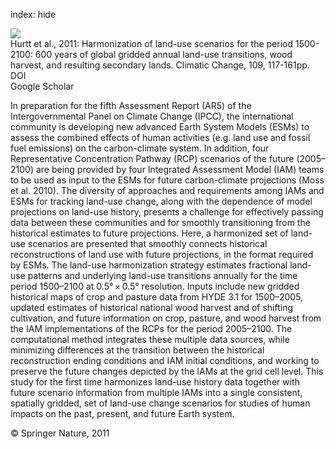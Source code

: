 index: hide

<div class="Citation">
    <div class="Citation-thumb CitationThumb-linked"  data-href="https://doi.org/10.1007/s10584-011-0153-2">
      <img src="https://static.claimspace.cloud/climate-study-static/refs/thumbs/6/Hurtt_et_al_2011-thumb.png" />
    </div>

  <div class="Citation-body">
    <div class="Citation-text">Hurtt et al., 2011: Harmonization of land-use scenarios for the period 1500-2100: 600 years of global gridded annual land-use transitions, wood harvest, and resulting secondary lands. <span class="Article-journal">Climatic Change, </span><span class="Article-volume">109, </span>117-161pp.</div>
    <div class="Citation-links">
      <div class="CitationLink" data-href="https://doi.org/10.1007/s10584-011-0153-2">
        <div class="CitationLink-icon CitationLink-Doi"></div>
        <div class="CitationLink-text">DOI</div>
      </div>
      <div class="CitationLink" data-href="https://scholar.google.com/scholar?q=10.1007/s10584-011-0153-2">
        <div class="CitationLink-icon CitationLink-Scholar"></div>
        <div class="CitationLink-text">Google Scholar</div>
      </div>
    </div>
  </div>
</div>

In preparation for the fifth Assessment Report (AR5) of the Intergovernmental Panel on Climate Change (IPCC), the international community is developing new advanced Earth System Models (ESMs) to assess the combined effects of human activities (e.g. land use and fossil fuel emissions) on the carbon-climate system. In addition, four Representative Concentration Pathway (RCP) scenarios of the future (2005–2100) are being provided by four Integrated Assessment Model (IAM) teams to be used as input to the ESMs for future carbon-climate projections (Moss et al. 2010). The diversity of approaches and requirements among IAMs and ESMs for tracking land-use change, along with the dependence of model projections on land-use history, presents a challenge for effectively passing data between these communities and for smoothly transitioning from the historical estimates to future projections. Here, a harmonized set of land-use scenarios are presented that smoothly connects historical reconstructions of land use with future projections, in the format required by ESMs. The land-use harmonization strategy estimates fractional land-use patterns and underlying land-use transitions annually for the time period 1500–2100 at 0.5° × 0.5° resolution. Inputs include new gridded historical maps of crop and pasture data from HYDE 3.1 for 1500–2005, updated estimates of historical national wood harvest and of shifting cultivation, and future information on crop, pasture, and wood harvest from the IAM implementations of the RCPs for the period 2005–2100. The computational method integrates these multiple data sources, while minimizing differences at the transition between the historical reconstruction ending conditions and IAM initial conditions, and working to preserve the future changes depicted by the IAMs at the grid cell level. This study for the first time harmonizes land-use history data together with future scenario information from multiple IAMs into a single consistent, spatially gridded, set of land-use change scenarios for studies of human impacts on the past, present, and future Earth system.

<div class="Citation-copy">
&copy; Springer Nature, 2011
</div>